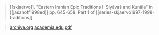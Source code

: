 > [[skjaervo]]. "Eastern Iranian Epic Traditions I: Siyāvaš and Kunāla" in [[jasanoff1998ed]] pp. 645-658. Part 1 of [[series-skjaervo1997-1998-traditions]].

> [archive.org](https://archive.org/details/skjaervo-epic-traditions)
> [academia.edu](https://www.academia.edu/33527489/)
> [pdf](skjaervo1998-traditions1.pdf)